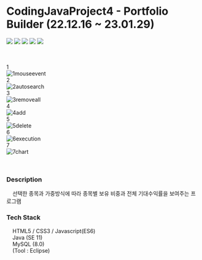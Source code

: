 # CodingJavaProject4 - Portfolio Builder (22.12.16 ~ 23.01.29)  

<div align="left">
<img src="https://img.shields.io/badge/java-007396?style=for-the-badge&logo=java&logoColor=white">
<img src="https://img.shields.io/badge/mysql-4479A1?style=for-the-badge&logo=mysql&logoColor=white">
<img src="https://img.shields.io/badge/html5-E34F26?style=for-the-badge&logo=html5&logoColor=white">
<img src="https://img.shields.io/badge/css-1572B6?style=for-the-badge&logo=css3&logoColor=white">
<img src="https://img.shields.io/badge/javascript-F7DF1E?style=for-the-badge&logo=javascript&logoColor=black">
</div>
<br><br>

1  
![1mouseevent](https://user-images.githubusercontent.com/109140000/217211736-b1931e93-0ce1-4289-aa9d-f34443fcbdc3.gif)  
2  
![2autosearch](https://user-images.githubusercontent.com/109140000/217211743-094c3217-114e-4d74-b356-93ff0133078e.gif)  
3  
![3removeall](https://user-images.githubusercontent.com/109140000/217211744-cc2505be-1df6-485a-afc1-0078b0aba696.gif)  
4  
![4add](https://user-images.githubusercontent.com/109140000/217211750-2283da69-8e9e-45de-a700-d15720555361.gif)  
5  
![5delete](https://user-images.githubusercontent.com/109140000/217211755-9200fd2d-1bbf-4839-86e1-ee588ef1fb4d.gif)  
6  
![6execution](https://user-images.githubusercontent.com/109140000/217211758-3e4c8342-001e-4373-bd84-80fb857fefc7.gif)  
7  
![7chart](https://user-images.githubusercontent.com/109140000/217211763-d8b02893-c106-498d-84df-30bc3528d6ee.gif)  

<br>

### Description  
&nbsp;&nbsp;&nbsp;&nbsp;선택한 종목과 가중방식에 따라 종목별 보유 비중과 전체 기대수익률을 보여주는 프로그램  

### Tech Stack  
&nbsp;&nbsp;&nbsp;&nbsp;HTML5 / CSS3 / Javascript(ES6)  
&nbsp;&nbsp;&nbsp;&nbsp;Java (SE 11)  
&nbsp;&nbsp;&nbsp;&nbsp;MySQL (8.0)  
&nbsp;&nbsp;&nbsp;&nbsp;(Tool : Eclipse)  

